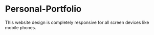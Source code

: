 # Personal-Portfolio
This website design is completely responsive for all screen devices like mobile phones.

